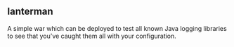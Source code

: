 lanterman
---

A simple war which can be deployed to test all known Java logging libraries to
see that you've caught them all with your configuration.
